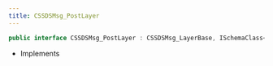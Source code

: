 ```yaml
---
title: CSSDSMsg_PostLayer
---
```


```csharp
public interface CSSDSMsg_PostLayer : CSSDSMsg_LayerBase, ISchemaClass<CSSDSMsg_LayerBase>, ISchemaClass<CSSDSMsg_PostLayer>, ISchemaField, ISchemaClass, INativeHandle
```

- Implements

